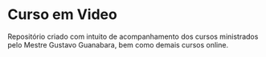 # Curso em Video
 Repositório criado com intuito de acompanhamento dos cursos ministrados pelo Mestre Gustavo Guanabara, bem como demais cursos online.

